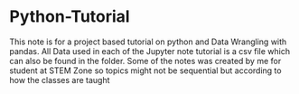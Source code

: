 # Python-Tutorial
This note is for a project based tutorial on python and Data Wrangling with pandas.
All Data used in each of the Jupyter note tutorial is a csv file which can also be found in the folder.
Some of the notes was created by me for student at STEM Zone so topics might not be sequential but according to how the classes are taught
